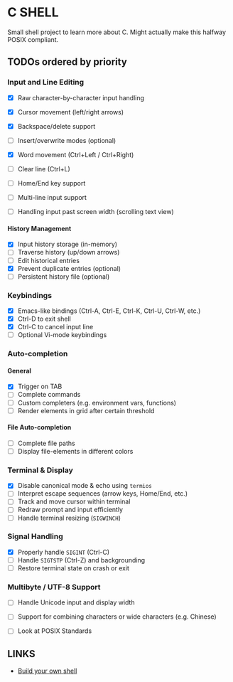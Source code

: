 # C SHELL

Small shell project to learn more about C. Might actually make this halfway POSIX compliant.

## TODOs ordered by priority

### Input and Line Editing
- [x] Raw character-by-character input handling
- [x] Cursor movement (left/right arrows)
- [x] Backspace/delete support
- [ ] Insert/overwrite modes (optional)
- [x] Word movement (Ctrl+Left / Ctrl+Right)
- [ ] Clear line (Ctrl+L)
- [ ] Home/End key support

- [ ] Multi-line input support
- [ ] Handling input past screen width (scrolling text view)

#### History Management
- [x] Input history storage (in-memory)
- [ ] Traverse history (up/down arrows)
- [ ] Edit historical entries
- [x] Prevent duplicate entries (optional)
- [ ] Persistent history file (optional)

### Keybindings
- [x] Emacs-like bindings (Ctrl-A, Ctrl-E, Ctrl-K, Ctrl-U, Ctrl-W, etc.)
- [x] Ctrl-D to exit shell
- [x] Ctrl-C to cancel input line
- [ ] Optional Vi-mode keybindings

### Auto-completion
#### General
- [x] Trigger on TAB
- [ ] Complete commands
- [ ] Custom completers (e.g. environment vars, functions)
- [ ] Render elements in grid after certain threshold
#### File Auto-completion
- [ ] Complete file paths
- [ ] Display file-elements in different colors

### Terminal & Display
- [x] Disable canonical mode & echo using `termios`
- [ ] Interpret escape sequences (arrow keys, Home/End, etc.)
- [ ] Track and move cursor within terminal
- [ ] Redraw prompt and input efficiently
- [ ] Handle terminal resizing (`SIGWINCH`)

###  Signal Handling
- [x] Properly handle `SIGINT` (Ctrl-C)
- [ ] Handle `SIGTSTP` (Ctrl-Z) and backgrounding
- [ ] Restore terminal state on crash or exit

### Multibyte / UTF-8 Support
- [ ] Handle Unicode input and display width
- [ ] Support for combining characters or wide characters (e.g. Chinese)

- [ ] Look at POSIX Standards

## LINKS
- [Build your own shell](https://github.com/tokenrove/build-your-own-shell)
